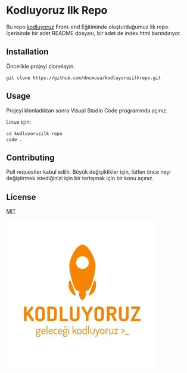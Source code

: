 # Kodluyoruz Ilk Repo
Bu repo [kodluyoruz](http//kodluyoruz.org) Front-end Eğitiminde oluşturduğumuz ilk repo. İçerisinde bir adet README dosyası, bir adet de index.html barındırıyor.


## Installation

Öncelikle projeyi clonelayın. 

```
git clone https://github.com/dncmusa/kodluyoruzilkrepo.git
```


## Usage
Projeyi klonladıktan sonra Visual Studio Code programında açınız.

Linux için:

```
cd kodluyoruzilk repo
code .
```

## Contributing
Pull requestler kabul edilir. Büyük değişiklikler için, lütfen önce neyi değiştirmek istediğinizi için bir tartışmak için bir konu açınız.

## License

[MIT](https://opensource.org/licenses/MIT)

![Kodluyoruz Logo](https://raw.githubusercontent.com/Kodluyoruz/taskforce/git/git/markdown-nedir-nasil-kullaniriz-/figures/kodluyoruz_logo.jpg)